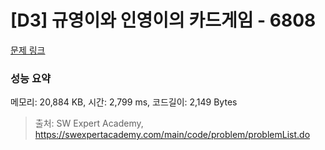 # [D3] 규영이와 인영이의 카드게임 - 6808 

[문제 링크](https://swexpertacademy.com/main/code/problem/problemDetail.do?contestProbId=AWgv9va6HnkDFAW0) 

### 성능 요약

메모리: 20,884 KB, 시간: 2,799 ms, 코드길이: 2,149 Bytes



> 출처: SW Expert Academy, https://swexpertacademy.com/main/code/problem/problemList.do